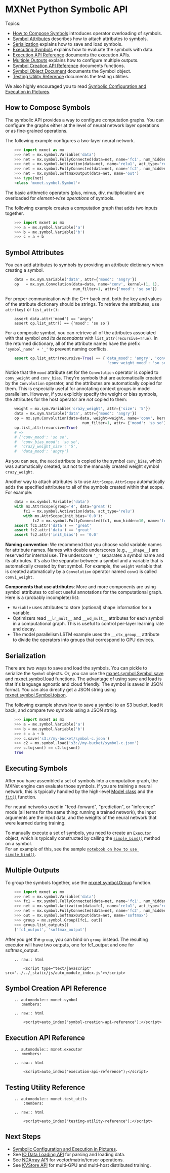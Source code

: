 # MXNet Python Symbolic API

Topics:

* [How to Compose Symbols](#overloaded-operators) introduces operator overloading of symbols.
* [Symbol Attributes](#symbol-attributes) describes how to attach attributes to symbols.
* [Serialization](#serialization) explains how to save and load symbols.
* [Executing Symbols](#executing-symbols) explains how to evaluate the symbols with data.
* [Execution API Reference](#execution-api-reference) documents the execution APIs.
* [Multiple Outputs](#multiple-outputs) explains how to configure multiple outputs.
* [Symbol Creation API Reference](#symbol-creation-api-reference) documents functions.
* [Symbol Object Document](#mxnet.symbol.Symbol) documents the Symbol object.
* [Testing Utility Reference](#testing-utility-reference) documents the testing utilities.

We also highly encouraged you to read [Symbolic Configuration and Execution in Pictures](symbol_in_pictures.md).

## How to Compose Symbols

The symbolic API provides a way to configure computation graphs.
You can configure the graphs either at the level of neural network layer operations or as fine-grained operations.

The following example configures a two-layer neural network.

```python
    >>> import mxnet as mx
    >>> net = mx.symbol.Variable('data')
    >>> net = mx.symbol.FullyConnected(data=net, name='fc1', num_hidden=128)
    >>> net = mx.symbol.Activation(data=net, name='relu1', act_type="relu")
    >>> net = mx.symbol.FullyConnected(data=net, name='fc2', num_hidden=64)
    >>> net = mx.symbol.SoftmaxOutput(data=net, name='out')
    >>> type(net)
    <class 'mxnet.symbol.Symbol'>
```

The basic arithmetic operators (plus, minus, div, multiplication) are overloaded for
*element-wise operations* of symbols.

The following example creates a computation graph that adds two inputs together.

```python
    >>> import mxnet as mx
    >>> a = mx.symbol.Variable('a')
    >>> b = mx.symbol.Variable('b')
    >>> c = a + b
````

## Symbol Attributes

You can add attributes to symbols by providing an attribute dictionary when creating a symbol.

```python
    data = mx.sym.Variable('data', attr={'mood': 'angry'})
    op   = mx.sym.Convolution(data=data, name='conv', kernel=(1, 1),
                              num_filter=1, attr={'mood': 'so so'})
```
For proper communication with the C++ back end, both the key and values of the attribute dictionary should be strings. To retrieve the attributes, use `attr(key)` or `list_attr()`:

```
    assert data.attr('mood') == 'angry'
    assert op.list_attr() == {'mood': 'so so'}
```
For a composite symbol, you can retrieve all of the attributes associated with that symbol *and its descendants* with `list_attr(recursive=True)`. In the returned dictionary, all of the attribute names have the prefix `'symbol_name' + '_'` to prevent naming conflicts.

```python
    assert op.list_attr(recursive=True) == {'data_mood': 'angry', 'conv_mood': 'so so',
                                             'conv_weight_mood': 'so so', 'conv_bias_mood': 'so so'}
```
Notice that the `mood` attribute set for the ```Convolution``` operator is copied to `conv_weight` and `conv_bias`. They're symbols that are automatically created by the ```Convolution``` operator, and the attributes are automatically copied for them. This is especially useful for annotating context groups in model parallelism. However, if you explicitly specify the weight or bias symbols, the attributes for the host operator are *not* copied to them:

```python
    weight = mx.sym.Variable('crazy_weight', attr={'size': '5'})
    data = mx.sym.Variable('data', attr={'mood': 'angry'})
    op = mx.sym.Convolution(data=data, weight=weight, name='conv', kernel=(1, 1),
                                  num_filter=1, attr= {'mood': 'so so'})
    op.list_attr(recursive=True)
    # =>
    # {'conv_mood': 'so so',
    #  'conv_bias_mood': 'so so',
    #  'crazy_weight_size': '5',
    #  'data_mood': 'angry'}
```
As you can see, the `mood` attribute is copied to the symbol `conv_bias`, which was automatically created, but not to the manually created weight symbol `crazy_weight`.

Another way to attach attributes is to use ```AttrScope```. ```AttrScope``` automatically adds the specified attributes to all of the symbols created within that scope. For example:

```python
    data = mx.symbol.Variable('data')
    with mx.AttrScope(group='4', data='great'):
        fc1 = mx.symbol.Activation(data, act_type='relu')
        with mx.AttrScope(init_bias='0.0'):
            fc2 = mx.symbol.FullyConnected(fc1, num_hidden=10, name='fc2')
    assert fc1.attr('data') == 'great'
    assert fc2.attr('data') == 'great'
    assert fc2.attr('init_bias') == '0.0'
```

**Naming convention**: We recommend that you choose valid variable names for attribute names. Names with double underscores (e.g., `__shape__`) are reserved for internal use. The underscore `'_'` separates a symbol name and its attributes. It's also the separator between a symbol and a variable that is automatically created by that symbol. For example, the `weight` variable that is created automatically by a ```Convolution``` operator named `conv1` is called `conv1_weight`.

**Components that use attributes**: More and more components are using symbol attributes to collect useful annotations for the computational graph. Here is a (probably incomplete) list:

- ```Variable``` uses attributes to store (optional) shape information for a variable.
- Optimizers read `__lr_mult__` and `__wd_mult__` attributes for each symbol in a computational graph. This is useful to control per-layer learning rate and decay.
- The model parallelism LSTM example uses the `__ctx_group__` attribute to divide the operators into groups that correspond to GPU devices.

## Serialization

There are two ways to save and load the symbols. You can pickle to serialize the ```Symbol``` objects.
Or, you can use the [mxnet.symbol.Symbol.save](#mxnet.symbol.Symbol.save) and [mxnet.symbol.load](#mxnet.symbol.load) functions.
The advantage of using save and load is that it's  language agnostic and cloud friendly.
The symbol is saved in JSON format. You can also directly get a JSON string using [mxnet.symbol.Symbol.tojson](#mxnet.symbol.Symbol.tojson).

The following example shows how to save a symbol to an S3 bucket, load it back, and compare two symbols using a JSON string.

```python
    >>> import mxnet as mx
    >>> a = mx.symbol.Variable('a')
    >>> b = mx.symbol.Variable('b')
    >>> c = a + b
    >>> c.save('s3://my-bucket/symbol-c.json')
    >>> c2 = mx.symbol.load('s3://my-bucket/symbol-c.json')
    >>> c.tojson() == c2.tojson()
    True
```

## Executing Symbols

After you have assembled a set of symbols into a computation graph, the MXNet engine can evaluate those symbols. 
If you are training a neural network, this is typically
handled by the high-level [Model class](model.md) and the [`fit()`](model.html#mxnet.model.FeedForward.fit) function.

For neural networks used in "feed-forward", "prediction", or "inference" mode (all terms for the same
thing: running a trained network), the input arguments are the 
input data, and the weights of the neural network that were learned during training.  

To manually execute a set of symbols, you need to create an [`Executor`](#mxnet.executor.Executor) object, 
which is typically constructed by calling the [`simple_bind()`](#mxnet.symbol.Symbol.simple_bind) method on a symbol.  
For an example of this, see the sample 
[`notebook on how to use simple_bind()`](https://github.com/dmlc/mxnet/blob/master/example/notebooks/simple_bind.ipynb).



## Multiple Outputs

To group the symbols together, use the [mxnet.symbol.Group](#mxnet.symbol.Group) function.

```python
    >>> import mxnet as mx
    >>> net = mx.symbol.Variable('data')
    >>> fc1 = mx.symbol.FullyConnected(data=net, name='fc1', num_hidden=128)
    >>> net = mx.symbol.Activation(data=fc1, name='relu1', act_type="relu")
    >>> net = mx.symbol.FullyConnected(data=net, name='fc2', num_hidden=64)
    >>> out = mx.symbol.SoftmaxOutput(data=net, name='softmax')
    >>> group = mx.symbol.Group([fc1, out])
    >>> group.list_outputs()
    ['fc1_output', 'softmax_output']
```

After you get the ```group```, you can bind on ```group``` instead.
The resulting executor will have two outputs, one for fc1_output and one for softmax_output.

```eval_rst
    .. raw:: html

        <script type="text/javascript" src='../../_static/js/auto_module_index.js'></script>
```

## Symbol Creation API Reference


```eval_rst
    .. automodule:: mxnet.symbol
       :members:

    .. raw:: html

        <script>auto_index("symbol-creation-api-reference");</script>
```


## Execution API Reference


```eval_rst
    .. automodule:: mxnet.executor
       :members:

    .. raw:: html

        <script>auto_index("execution-api-reference");</script>
```


## Testing Utility Reference


```eval_rst
    .. automodule:: mxnet.test_utils
        :members:

    .. raw:: html

        <script>auto_index("testing-utility-reference");</script>
```

## Next Steps
* [Symbolic Configuration and Execution in Pictures](http://mxnet.io/api/python/symbol_in_pictures.html).
* See [IO Data Loading API](io.md) for parsing and loading data.
* See [NDArray API](ndarray.md) for vector/matrix/tensor operations.
* See [KVStore API](kvstore.md) for multi-GPU and multi-host distributed training.

